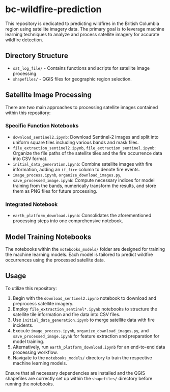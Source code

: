 # bc-wildfire-prediction

This repository is dedicated to predicting wildfires in the British Columbia region using satellite imagery data. The primary goal is to leverage machine learning techniques to analyze and process satellite imagery for accurate wildfire detection.

## Directory Structure

- `sat_log_file/` - Contains functions and scripts for satellite image processing.
- `shapefiles/` - QGIS files for geographic region selection.

## Satellite Image Processing

There are two main approaches to processing satellite images contained within this repository:

### Specific Function Notebooks

- `download_sentinel2.ipynb`: Download Sentinel-2 images and split into uniform square tiles including various bands and mask files.
- `file_extraction_sentinel2.ipynb`, `file_extraction_sentinel.ipynb`: Organize the file paths of the satellite tiles and the fire occurrence data into CSV format.
- `initial_data_generation.ipynb`: Combine satellite images with fire information, adding an `if_fire` column to denote fire events.
- `image_process.ipynb`, `organize_download_images.py`, `save_processed_image.ipynb`: Compute necessary indices for model training from the bands, numerically transform the results, and store them as PNG files for future processing.

### Integrated Notebook

- `earth_platform_download.ipynb`: Consolidates the aforementioned processing steps into one comprehensive notebook.

## Model Training Notebooks

The notebooks within the `notebooks_models/` folder are designed for training the machine learning models. Each model is tailored to predict wildfire occurrences using the processed satellite data.

## Usage

To utilize this repository:

1. Begin with the `download_sentinel2.ipynb` notebook to download and preprocess satellite imagery.
2. Employ `file_extraction_sentinel*.ipynb` notebooks to structure the satellite tile information and fire data into CSV files.
3. Use `initial_data_generation.ipynb` to merge satellite data with fire incidents.
4. Execute `image_process.ipynb`, `organize_download_images.py`, and `save_processed_image.ipynb` for feature extraction and preparation for model training.
5. Alternatively, run `earth_platform_download.ipynb` for an end-to-end data processing workflow.
6. Navigate to the `notebooks_models/` directory to train the respective machine learning models.

Ensure that all necessary dependencies are installed and the QGIS shapefiles are correctly set up within the `shapefiles/` directory before running the notebooks.

